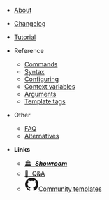 - [About](index.md)

- [Changelog](changelog.md)

- [Tutorial](tutorial.md)

- Reference
  - [Commands](reference__commands.md)
  - [Syntax](reference__syntax.md)
  - [Configuring](reference__configuring.md)
  - [Context variables](reference__context.md)
  - [Arguments](reference__args.md)
  - [Template tags](reference__tags.md)

- Other
  - [FAQ](faq.md)
  - [Alternatives](alternatives.md)

- **Links**
  - [🏛  ***Showroom***](https://github.com/stdword/logseq13-full-house-plugin/discussions/categories/showroom?discussions_q=is%3Aopen+label%3Aoriginal+category%3AShowroom)
  - [🙏  Q&A](https://github.com/stdword/logseq13-full-house-plugin/discussions/categories/q-a?discussions_q=is%3Aopen+label%3Aoriginal+category%3AQ%26A)
  - [![Github](assets/github.svg)Community templates](https://github.com/stdword/logseq13-full-house-plugin/discussions/categories/showroom?discussions_q=is%3Aopen+-label%3Aoriginal+category%3AShowroom+)
